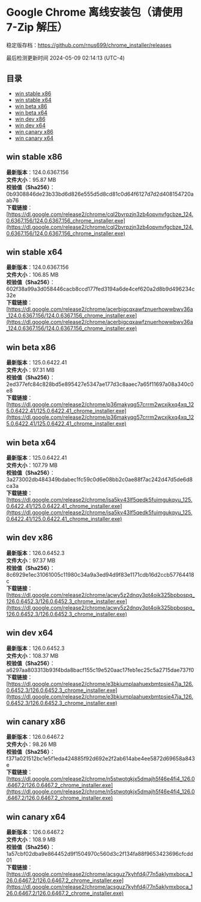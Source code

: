 # Google Chrome 离线安装包（请使用 7-Zip 解压）
稳定版存档：<https://github.com/rnus699/chrome_installer/releases>

最后检测更新时间
2024-05-09 02:14:13 (UTC-4)


## 目录
* [win stable x86](https://github.com/rnus699/chrome_installer?tab=readme-ov-file#win-stable-x86)
* [win stable x64](https://github.com/rnus699/chrome_installer?tab=readme-ov-file#win-stable-x64)
* [win beta x86](https://github.com/rnus699/chrome_installer?tab=readme-ov-file#win-beta-x86)
* [win beta x64](https://github.com/rnus699/chrome_installer?tab=readme-ov-file#win-beta-x64)
* [win dev x86](https://github.com/rnus699/chrome_installer?tab=readme-ov-file#win-dev-x86)
* [win dev x64](https://github.com/rnus699/chrome_installer?tab=readme-ov-file#win-dev-x64)
* [win canary x86](https://github.com/rnus699/chrome_installer?tab=readme-ov-file#win-canary-x86)
* [win canary x64](https://github.com/rnus699/chrome_installer?tab=readme-ov-file#win-canary-x64)

## win stable x86
**最新版本**：124.0.6367.156  
**文件大小**：95.87 MB  
**校验值（Sha256）**：0b9308846de23b33bd6d826e555d5d8cd81c0d64f6127d7d2d408154720aab76  
**下载链接**：[https://dl.google.com/release2/chrome/cql2bvrpzjn3zb4opvnvfgcbze_124.0.6367.156/124.0.6367.156_chrome_installer.exe](https://dl.google.com/release2/chrome/cql2bvrpzjn3zb4opvnvfgcbze_124.0.6367.156/124.0.6367.156_chrome_installer.exe)  

## win stable x64
**最新版本**：124.0.6367.156  
**文件大小**：106.85 MB  
**校验值（Sha256）**：602f38a99a3d058446cacb8ccd177fed3194a6de4cef620a2d8b9d496234c32e  
**下载链接**：[https://dl.google.com/release2/chrome/acerbjgcqxawfznuerhowwbwv36a_124.0.6367.156/124.0.6367.156_chrome_installer.exe](https://dl.google.com/release2/chrome/acerbjgcqxawfznuerhowwbwv36a_124.0.6367.156/124.0.6367.156_chrome_installer.exe)  

## win beta x86
**最新版本**：125.0.6422.41  
**文件大小**：97.31 MB  
**校验值（Sha256）**：2ed377efc84c828bd5e895427e5347ae177d3c8aaec7a65f11697a08a340c0e8  
**下载链接**：[https://dl.google.com/release2/chrome/p36makyqg57crrm2wcxjkxq4xq_125.0.6422.41/125.0.6422.41_chrome_installer.exe](https://dl.google.com/release2/chrome/p36makyqg57crrm2wcxjkxq4xq_125.0.6422.41/125.0.6422.41_chrome_installer.exe)  

## win beta x64
**最新版本**：125.0.6422.41  
**文件大小**：107.79 MB  
**校验值（Sha256）**：3a273002db484349bdabec1fc59c0d6e08bb2c0ae88f7ac242d47d5de6d8ca3a  
**下载链接**：[https://dl.google.com/release2/chrome/isa5kv43lf5qedk5fuimgukqyu_125.0.6422.41/125.0.6422.41_chrome_installer.exe](https://dl.google.com/release2/chrome/isa5kv43lf5qedk5fuimgukqyu_125.0.6422.41/125.0.6422.41_chrome_installer.exe)  

## win dev x86
**最新版本**：126.0.6452.3  
**文件大小**：97.37 MB  
**校验值（Sha256）**：8c6929e1ec31061005c11980c34a9a3ed94d9f83e1171cdb16d2ccb57764418c  
**下载链接**：[https://dl.google.com/release2/chrome/acwy5z2dnqy3pt4oik325bpbospq_126.0.6452.3/126.0.6452.3_chrome_installer.exe](https://dl.google.com/release2/chrome/acwy5z2dnqy3pt4oik325bpbospq_126.0.6452.3/126.0.6452.3_chrome_installer.exe)  

## win dev x64
**最新版本**：126.0.6452.3  
**文件大小**：108.37 MB  
**校验值（Sha256）**：a6297aa803313b93f4bda8bacf155c19e520aac17feb1ec25c5a2715dae737f0  
**下载链接**：[https://dl.google.com/release2/chrome/e3bkiumplaahuexbmtpsie47ja_126.0.6452.3/126.0.6452.3_chrome_installer.exe](https://dl.google.com/release2/chrome/e3bkiumplaahuexbmtpsie47ja_126.0.6452.3/126.0.6452.3_chrome_installer.exe)  

## win canary x86
**最新版本**：126.0.6467.2  
**文件大小**：98.26 MB  
**校验值（Sha256）**：f371a021512bc1e5f1eda424885f92d692e2f2ab614abe4ee5872d69658a843e  
**下载链接**：[https://dl.google.com/release2/chrome/n5stwotgkjx5dmajh5f46e4fi4_126.0.6467.2/126.0.6467.2_chrome_installer.exe](https://dl.google.com/release2/chrome/n5stwotgkjx5dmajh5f46e4fi4_126.0.6467.2/126.0.6467.2_chrome_installer.exe)  

## win canary x64
**最新版本**：126.0.6467.2  
**文件大小**：108.9 MB  
**校验值（Sha256）**：1a57cbf02dba9e864452d9f1504970c560d3c2f134fa88f9653423696cfcdd01  
**下载链接**：[https://dl.google.com/release2/chrome/acsguz7kyhfd4j77n5aklymxboca_126.0.6467.2/126.0.6467.2_chrome_installer.exe](https://dl.google.com/release2/chrome/acsguz7kyhfd4j77n5aklymxboca_126.0.6467.2/126.0.6467.2_chrome_installer.exe)  

